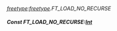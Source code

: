 _[freetype](../../modules/freetype/freetype-module.md):[freetype](../../modules/freetype/freetype-module.md).FT\_LOAD\_NO\_RECURSE_
##### Const FT\_LOAD\_NO\_RECURSE:[Int](../../modules/wonkey/wonkey-types-int.md)
